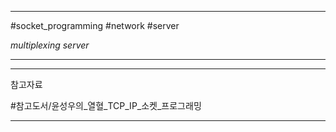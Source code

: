 
---

#socket_programming #network #server 

*multiplexing server*

---



---

참고자료

#참고도서/윤성우의_열혈_TCP_IP_소켓_프로그래밍 

---